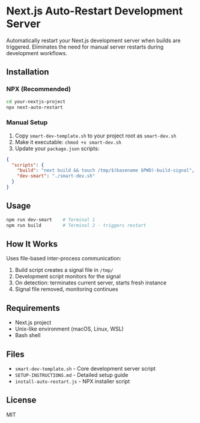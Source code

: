 # Next.js Auto-Restart Development Server

Automatically restart your Next.js development server when builds are triggered. Eliminates the need for manual server restarts during development workflows.

## Installation

### NPX (Recommended)
```bash
cd your-nextjs-project
npx next-auto-restart
```

### Manual Setup
1. Copy `smart-dev-template.sh` to your project root as `smart-dev.sh`
2. Make it executable: `chmod +x smart-dev.sh`
3. Update your `package.json` scripts:

```json
{
  "scripts": {
    "build": "next build && touch /tmp/$(basename $PWD)-build-signal",
    "dev-smart": "./smart-dev.sh"
  }
}
```

## Usage

```bash
npm run dev-smart    # Terminal 1
npm run build        # Terminal 2 - triggers restart
```

## How It Works

Uses file-based inter-process communication:
1. Build script creates a signal file in `/tmp/`
2. Development script monitors for the signal
3. On detection: terminates current server, starts fresh instance
4. Signal file removed, monitoring continues

## Requirements

- Next.js project
- Unix-like environment (macOS, Linux, WSL)
- Bash shell

## Files

- `smart-dev-template.sh` - Core development server script
- `SETUP-INSTRUCTIONS.md` - Detailed setup guide
- `install-auto-restart.js` - NPX installer script

## License

MIT
